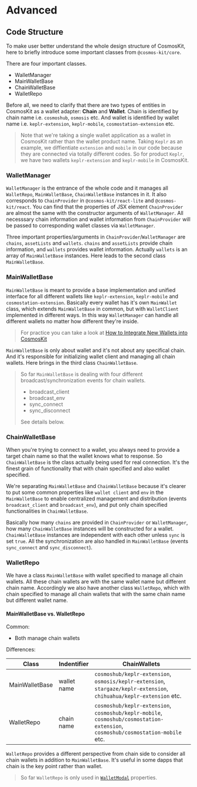 # Advanced

## Code Structure

To make user better understand the whole design structure of CosmosKit, here to briefly introduce some important classes from `@cosmos-kit/core`.

There are four important classes.

- WalletManager
- MainWalletBase
- ChainWalletBase
- WalletRepo

Before all, we need to clarify that there are two types of entities in CosmosKit as a wallet adapter: **Chain** and **Wallet**. Chain is identified by chain name i.e. `cosmoshub`, `osmosis` etc. And wallet is identified by wallet name i.e. `keplr-extension`, `keplr-mobile`, `cosmostation-extension` etc.

> Note that we're taking a single wallet application as a wallet in CosmosKit rather than the wallet product name. Taking `Keplr` as an example, we diffientiate `extension` and `mobile` in our code because they are connected via totally different codes. So for product `Keplr`, we have two wallets `keplr-extension` and `keplr-mobile` in CosmosKit.

### WalletManager

`WalletManager` is the entrance of the whole code and it manages all `WalletRepo`, `MainWalletBase`, `ChainWalletBase` instances in it. It also corresponds to `ChainProvider` in `@cosmos-kit/react-lite` and `@cosmos-kit/react`. You can find that the properties of JSX element `ChainProvider` are almost the same with the constructor arguments of `WalletManager`. All necesssary chain information and wallet information from `ChainProvider` will be passed to corresponding wallet classes via `WalletManager`.

Three important properties/arguments in `ChainProvider`/`WalletManager` are `chains`, `assetLists` and `wallets`. `chains` and `assetLists` provide chain information, and `wallets` provides wallet information. Actually `wallets` is an array of `MainWalletBase` instances. Here leads to the second class `MainWalletBase`.

### MainWalletBase

`MainWalletBase` is meant to provide a base implementation and unified interface for all different wallets like `keplr-extension`, `keplr-mobile` and `cosmostation-extension`. Basically every wallet has it's own `MainWallet` class, which extends `MainWalletBase` in common, but with `WalletClient` implemented in different ways. In this way `WalletManager` can handle all different wallets no matter how different they're inside.

> For practice you can take a look at [How to Integrate New Wallets into CosmosKit](/integrating-wallets/adding-new-wallets)

`MainWalletBase` is only about wallet and it's not about any specifical chain. And it's responsible for initializing wallet client and managing all chain wallets. Here brings in the third class `ChainWalletBase`.

> So far `MainWalletBase` is dealing with four different broadcast/synchronization events for chain wallets.
>
> - broadcast_client
> - broadcast_env
> - sync_connect
> - sync_disconnect
>
> See details below.

### ChainWalletBase

When you're trying to connect to a wallet, you always need to provide a target chain name so that the wallet knows what to response. So `ChainWalletBase` is the class actually being used for real connection. It's the finest grain of functionality that with chain specified and also wallet specified.

We're separating `MainWalletBase` and `ChainWalletBase` because it's clearer to put some common properties like `wallet client` and `env` in the `MainWalletBase` to enable
centralized management and distribution (events `broadcast_client` and `broadcast_env`), and put only chain specified functionalities in `ChainWalletBase`.

Basically how many `chains` are provided in `ChainProvider` or `WalletManager`, how many `ChainWalletBase` instances will be constructed for a wallet. `ChainWalletBase` instances are independent with each other unless `sync` is set `true`. All the synchronization are also handled in `MainWalletBase` (events `sync_connect` and `sync_disconnect`).

### WalletRepo

We have a class `MainWalletBase` with wallet specified to manage all chain wallets. All these chain wallets are with the same wallet name but different chain name. Accordingly we also have another class `WalletRepo`, which with chain specified to manage all chain wallets that with the same chain name but different wallet name.

#### MainWalletBase vs. WalletRepo

Common:

- Both manage chain wallets

Differences:

| Class          | Indentifier | ChainWallets                                                                                                                    |
| -------------- | ----------- | ------------------------------------------------------------------------------------------------------------------------------- |
| MainWalletBase | wallet name | `cosmoshub/keplr-extension`, `osmosis/keplr-extension`, `stargaze/keplr-extension`, `chihuahua/keplr-extension` etc.            |
| WalletRepo     | chain name  | `cosmoshub/keplr-extension`, `cosmoshub/keplr-mobile`, `cosmoshub/cosmostation-extension`, `cosmoshub/cosmostation-mobile` etc. |

`WalletRepo` provides a different perspective from chain side to consider all chain wallets in addition to `MainWalletBase`. It's useful in some dapps that chain is the key point rather than wallet.

> So far `WalletRepo` is only used in [`WalletModal`](https://docs.cosmoskit.com/provider/chain-provider#walletmodal) properties.
